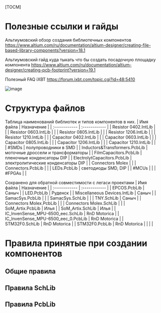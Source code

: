 [TOCM]

# Полезные ссылки и гайды

Альтиумовский обзор создания библиотечных компонентов
https://www.altium.com/ru/documentation/altium-designer/creating-file-based-library-components?version=18.1

Альтиумовский гайд куда тыкать что бы создать посадочную площадку компонента
https://www.altium.com/ru/documentation/altium-designer/creating-pcb-footprint?version=19.1

Полезный FAQ iXBT
https://forum.ixbt.com/topic.cgi?id=48:5410

![image](https://github.com/KanstantsinYankun/AltiumHorseLibrary/assets/92923749/4f0f0d9e-3849-4107-a094-e1735057dc20)


# Структура файлов

Таблица наименований библиотек и типов компонентов в них.
| Имя файла  | Назначение  |
| :------------ | :------------ |
| Resistor 0402.IntLib |  |
| Resistor 0603.IntLib |  |
| Resistor 0805.IntLib |  |
| Resistor 1206.IntLib |  |
| Resistor 1210.IntLib |  |
| Capacitor 0402.IntLib |  |
| Capacitor 0603.IntLib |  |
| Capacitor 0805.IntLib |  |
| Capacitor 1206.IntLib |  |
| Capacitor 1210.IntLib |  |
| #SMDs                              | полупроводники в SMD |
| Inductors&Transformers.PcbLib      | моточные дроссели и трансформаторы |
| FilmCapacitors.PcbLib              | пленочные конденсаторы DIP |
| ElectrolytCapacitors.PcbLib        | электролитические конденсаторы DIP |
| Connectors Molex                   |  |
| Connectors.PcbLib                  |  |
| LEDs.PcbLib                        | светодиоды SMD, DIP |
| #MCUs                              |  |
| #FPGAs                             |  |


Сохранено для обратной совместимости с легаси проектами
| Имя файла  | Назначение  |
| :------------ | :------------ |
| EPCOS.PcbLib                       | Саныч |
| LED.PcbLib                         | Руденск |
| Miscellaneous Devices.IntLib       | Саныч |
| SamacSys.PcbLib                    |  |
| SamacSys.SchLib                    |  |
| TNY.SchLib                         | Саныч |
| Connectors Molex.PcbLib            |  |
| Connectors Molex.SchLib            |  |
| SoM_Artix.PcbLib                   | Илья |
| SoM_Artix.SchLib                   | Илья |
| IC_InvenSense_MPU-6500_eec.SchLib | RnD Motorica |
| IC_InvenSense_MPU-6500_eec_0.PcbLib | RnD Motorica |
| STM32F0.SchLib | RnD Motorica |
| STM32F0.PcbLib | RnD Motorica |
|  |  |


# Правила принятые при создании компонентов
## Общие правила 

## Правила SchLib


## Правила PcbLib
